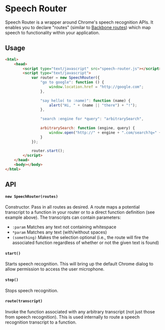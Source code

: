 # Speech Router

Speech Router is a wrapper around Chrome's speech recognition APIs. It enables you to declare "routes" (similar to [Backbone routes](http://backbonejs.org/#Router-routes)) which map speech to functionality within your application.

## Usage
```html
<html>
	<head>
		<script type="text/javascript" src="speech-router.js"></script>
		<script type="text/javascript">
			var router = new SpeechRouter({
				"go to google": function () {
					window.location.href = "http://google.com";
				},
				
				"say hello( to :name)": function (name) {
					alert("Hi, " + (name || "there") + "!");
				},
				
				"search :engine for *query": "arbitrarySearch",
				
				arbitrarySearch: function (engine, query) {
					window.open("http://" + engine + ".com/search?q=" + query);
				}
			});
			
			router.start();
		</script>
	</head>
	<body></body>
</html>
```

## API

#### `new SpeechRouter(routes)`
Constructor. Pass in all routes as desired. A route maps a potential transcript to a function in your router or to a direct function definition (see example above). The transcripts can contain parameters:
- `:param` Matches any text not containing whitespace
- `*param` Matches any text (with/without spaces)
- `(something)` Makes the selection optional (i.e., the route will fire the associated function regardless of whether or not the given text is found)

#### `start()`
Starts speech recognition. This will bring up the default Chrome dialog to allow permission to access the user microphone.

#### `stop()`
Stops speech recognition.

#### `route(transcript)`
Invoke the function associated with any arbitrary transcript (not just those from speech recognition). This is used internally to route a speech recognition transcript to a function.
